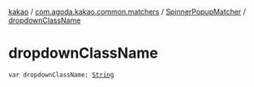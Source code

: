 [kakao](../../index.md) / [com.agoda.kakao.common.matchers](../index.md) / [SpinnerPopupMatcher](index.md) / [dropdownClassName](./dropdown-class-name.md)

# dropdownClassName

`var dropdownClassName: `[`String`](https://kotlinlang.org/api/latest/jvm/stdlib/kotlin/-string/index.html)